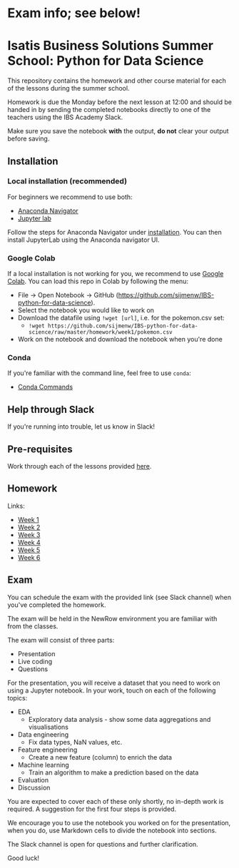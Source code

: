 # Exam info; see below!

# Isatis Business Solutions Summer School: Python for Data Science

This repository contains the homework and other course material for each of the lessons during the summer school.

Homework is due the Monday before the next lesson at 12:00 and should be handed in by sending the completed notebooks directly to one of the teachers using the IBS Academy Slack.

Make sure you save the notebook **with** the output, **do not** clear your output before saving.

## Installation

### Local installation (recommended)

For beginners we recommend to use both:

- [Anaconda Navigator](https://docs.anaconda.com/anaconda/navigator/)
- [Jupyter lab](https://jupyterlab.readthedocs.io/en/stable/getting_started/overview.html)

Follow the steps for Anaconda Navigator under [installation](https://docs.anaconda.com/anaconda/navigator/install/). You can then install JupyterLab using the Anaconda navigator UI.

### Google Colab

If a local installation is not working for you, we recommend to use [Google Colab](https://colab.research.google.com/#create=true). You can load this repo in Colab by following the menu:

- File -> Open Notebook -> GitHub (https://github.com/sijmenw/IBS-python-for-data-science).
- Select the notebook you would like to work on
- Download the datafile using `!wget [url]`, i.e. for the pokemon.csv set:
  - `!wget https://github.com/sijmenw/IBS-python-for-data-science/raw/master/homework/week1/pokemon.csv`
- Work on the notebook and download the notebook when you're done

### Conda

If you're familiar with the command line, feel free to use `conda`:

- [Conda Commands](https://docs.conda.io/projects/conda/en/latest/commands.html)

## Help through Slack

If you're running into trouble, let us know in Slack!

## Pre-requisites

Work through each of the lessons provided [here](https://github.com/sijmenw/learn-python3).

## Homework

Links:

- [Week 1](https://github.com/sijmenw/IBS-python-for-data-science/tree/master/homework/week1)
- [Week 2](https://github.com/sijmenw/IBS-python-for-data-science/tree/master/homework/week2)
- [Week 3](https://github.com/sijmenw/IBS-python-for-data-science/tree/master/homework/week3)
- [Week 4](https://github.com/sijmenw/IBS-python-for-data-science/tree/master/homework/week4)
- [Week 5](https://github.com/sijmenw/IBS-python-for-data-science/tree/master/homework/week5)
- [Week 6](https://github.com/sijmenw/IBS-python-for-data-science/tree/master/homework/week6)

## Exam

You can schedule the exam with the provided link (see Slack channel) when you've completed the homework.

The exam will be held in the NewRow environment you are familiar with from the classes.

The exam will consist of three parts:

- Presentation
- Live coding
- Questions

For the presentation, you will receive a dataset that you need to work on using a Jupyter notebook. In your work, touch on each of the following topics:

- EDA
  - Exploratory data analysis - show some data aggregations and visualisations
- Data engineering
  - Fix data types, NaN values, etc.
- Feature engineering
  - Create a new feature (column) to enrich the data
- Machine learning
  - Train an algorithm to make a prediction based on the data
- Evaluation
- Discussion

You are expected to cover each of these only shortly, no in-depth work is required. A suggestion for the first four steps is provided.

We encourage you to use the notebook you worked on for the presentation, when you do, use Markdown cells to divide the notebook into sections.

The Slack channel is open for questions and further clarification.

Good luck!







